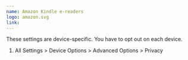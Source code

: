 ```yaml
---
name: Amazon Kindle e-readers
logo: amazon.svg
link:
---
```


These settings are device-specific. You have to opt out on each device.

1. All Settings > Device Options > Advanced Options > Privacy